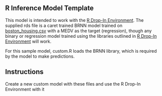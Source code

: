 ## R Inference Model Template

This model is intended to work with the [R Drop-In Environment](../../public_dropin_environments/r_lang/).
The supplied rds file is a caret trained BRNN model trained on [boston_housing.csv](../../tests/testdata/boston_housing.csv)
with a MEDV as the target (regression), though any binary or regression model trained using the libraries
outlined in [R Drop-In Environment](../../public_dropin_environments/r_lang/) will work.

For this sample model, custom.R loads the BRNN library, which is required by the model to make predictions.

## Instructions
Create a new custom model with these files and use the R Drop-In Environment with it